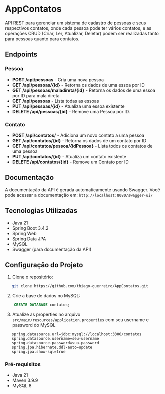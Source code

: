 # AppContatos

API REST para gerenciar um sistema de cadastro de pessoas e seus respectivos contatos, onde cada pessoa pode ter vários contatos, e as operações CRUD (Criar, Ler, Atualizar, Deletar) podem ser realizadas tanto para pessoas quanto para contatos.

## Endpoints

### Pessoa 
- **POST /api/pessoas**  -  Cria uma nova pessoa
- **GET /api/pessoas/{id}**  -  Retorna os dados de uma essoa por ID
- **GET /api/pessoas/maladireta/{id}**  -  Retorna os dados de uma essoa por ID para mala direta
- **GET /api/pessoas**  -  Lista todas as essoas
- **PUT /api/pessoas/{id}**  -  Atualiza uma essoa existente
- **DELETE /api/pessoas/{id}**  -  Remove uma Pessoa por ID. 

### Contato
- **POST /api/contatos/**  -  Adiciona um novo contato a uma pessoa
- **GET /api/contatos/{id}**  -  Retorna os dados de um contato por ID
- **GET /api/contatos/pessoa/{idPessoa}**  -  Lista todos os contatos de uma pessoa
- **PUT /api/contatos/{id}**  -  Atualiza um contato existente
- **DELETE /api/contatos/{id}**  -  Remove um Contato por ID

## Documentação

A documentação da API é gerada automaticamente usando Swagger. Você pode acessar a documentação em: `http://localhost:8080/swagger-ui/`

## Tecnologias Utilizadas
-  Java 21
- Spring Boot 3.4.2
- Spring Web
- Spring Data JPA
- MySQL
- Swagger (para documentação da API)

## Configuração do Projeto

1.  Clone o repositório:

 ```bash
    git clone https://github.com/thiago-guerreiro/AppContatos.git
  ```


2.  Crie a base de dados no MySQL:

 ```sql
     CREATE DATABASE contatos;
  ```
 
3.  Atualize as properties no arquivo `src/main/resources/application.properties`  com seu username e password do MySQL

 ```properties
    spring.datasource.url=jdbc:mysql://localhost:3306/contatos
    spring.datasource.username=seu-username
    spring.datasource.password=sua-password
    spring.jpa.hibernate.ddl-auto=update
    spring.jpa.show-sql=true
 ```

### Pré-requisitos
-  Java 21
- Maven 3.9.9
- MySQL 8
